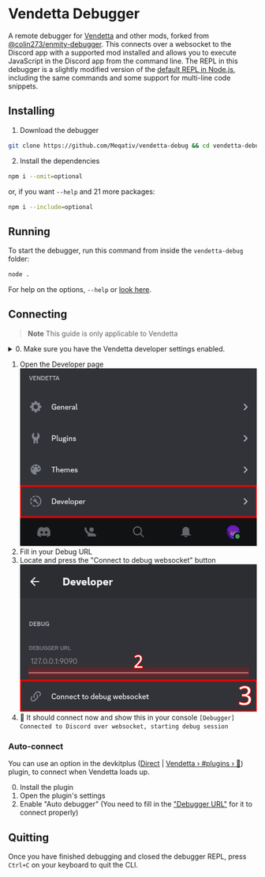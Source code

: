 # Vendetta Debugger

A remote debugger for [Vendetta](https://github.com/vendetta-mod) and other mods, forked from [@colin273/enmity-debugger](https://github.com/colin273/enmity-debug). This connects over a websocket to the Discord app with a supported mod installed and allows you to execute JavaScript in the Discord app from the command line. The REPL in this debugger is a slightly modified version of the [default REPL in Node.js](https://nodejs.org/api/repl.html), including the same commands and some support for multi-line code snippets.

## Installing

1. Download the debugger
```bash
git clone https://github.com/Meqativ/vendetta-debug && cd vendetta-debug
```

2. Install the dependencies
```bash
npm i --omit=optional
```
or, if you want `--help` and 21 more packages:
```bash
npm i --include=optional
```

## Running

To start the debugger, run this command from inside the `vendetta-debug` folder:

```bash
node .
```

For help on the options, `--help` or [look here](options.md).

## Connecting
> **Note**
> This guide is only applicable to Vendetta

<details>

<summary> 0. Make sure you have the Vendetta developer settings enabled. </summary>

---
1. Open the you tab
2. Locate and press the button to open the "General" page
![A screenshot with highlights for steps 1 & 2](readmeAssets/General.png)
3. Locate and enable "Developer Settings"
![A screenshot with highlights for step 3](readmeAssets/Developer_Settings.png)</br>
---

</details>

1. Open the Developer page
![A screenshot with highlights for step 2](readmeAssets/Developer.png)
2. Fill in your Debug URL
3. Locate and press the "Connect to debug websocket" button
![A screenshot with highlights for steps 2 & 3](readmeAssets/URL_and_connect.png)
4. :tada: It should connect now and show this in your console
``[Debugger] Connected to Discord over websocket, starting debug session``

### Auto-connect
You can use an option in the devkitplus ([Direct](https://vd-plugins.github.io/proxy/redstonekasi.github.io/vendetta-plugins/devkitplus/) | [Vendetta › #plugins › 💬](https://discord.com/channels/1015931589865246730/1092870826145091655)) plugin, to connect when Vendetta loads up.

0. Install the plugin
1. Open the plugin's settings
2. Enable "Auto debugger"
(You need to fill in the ["Debugger URL"](https://github.com/Meqativ/vendetta-debug#:~:text=Fill%20in%20your%20Debug%20URL) for it to connect properly)

## Quitting

Once you have finished debugging and closed the debugger REPL, press `Ctrl+C` on your keyboard to quit the CLI.

